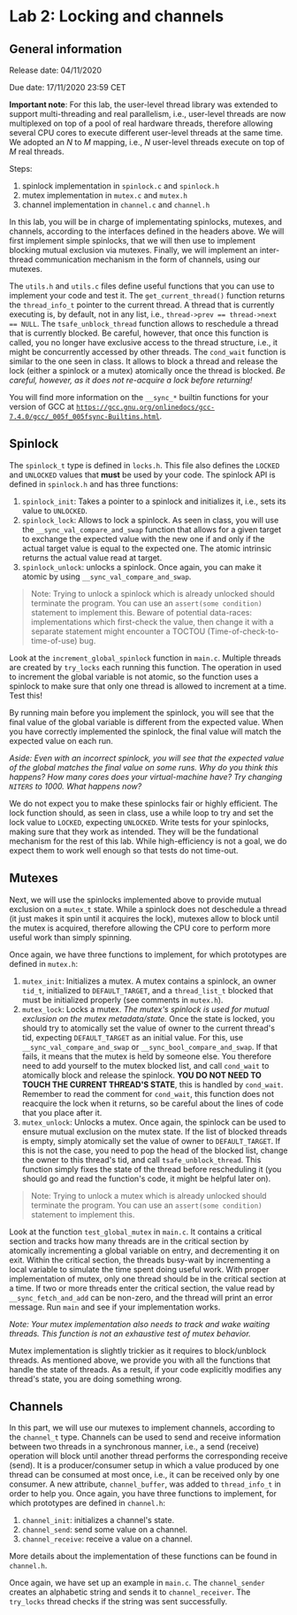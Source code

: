 # Lab 2: Locking and channels

## General information

Release date: 04/11/2020

Due date: 17/11/2020 23:59 CET

**Important note**: For this lab, the user-level thread library was extended to support multi-threading and real parallelism, i.e., user-level threads are now multiplexed on top of a pool of real hardware threads, therefore allowing several CPU cores to execute different user-level threads at the same time.
We adopted an *N* to *M* mapping, i.e., *N* user-level threads execute on top of *M* real threads.


Steps:
1. spinlock implementation in `spinlock.c` and `spinlock.h`
2. mutex implementation in `mutex.c` and `mutex.h`
3. channel implementation in `channel.c` and `channel.h`

In this lab, you will be in charge of implementating spinlocks, mutexes, and channels, according to the interfaces defined in the headers above.
We will first implement simple spinlocks, that we will then use to implement blocking mutual exclusion via mutexes.
Finally, we will implement an inter-thread communication mechanism in the form of channels, using our mutexes.

The `utils.h` and `utils.c` files define useful functions that you can use to implement your code and test it.
The `get_current_thread()` function returns the `thread_info_t` pointer to the current thread. A thread that is currently executing is, by default, not in any list, i.e., `thread->prev == thread->next == NULL`.
The `tsafe_unblock_thread` function allows to reschedule a thread that is currently blocked. Be careful, however, that once this function is called, you no longer have exclusive access to the thread structure, i.e., it might be concurrently accessed by other threads.
The `cond_wait` function is similar to the one seen in class. It allows to block a thread and release the lock (either a spinlock or a mutex) atomically once the thread is blocked.
*Be careful, however, as it does not re-acquire a lock before returning!*

You will find more information on the `__sync_*` builtin functions for your version of GCC at [`https://gcc.gnu.org/onlinedocs/gcc-7.4.0/gcc/_005f_005fsync-Builtins.html`](https://gcc.gnu.org/onlinedocs/gcc-7.4.0/gcc/_005f_005fsync-Builtins.html).

## Spinlock

The `spinlock_t` type is defined in `locks.h`. 
This file also defines the `LOCKED` and `UNLOCKED` values that **must** be used by your code.
The spinlock API is defined in `spinlock.h` and has three functions:

1. `spinlock_init`: Takes a pointer to a spinlock and initializes it, i.e., sets its value to `UNLOCKED`.
2. `spinlock_lock`: Allows to lock a spinlock. As seen in class, you will use the `__sync_val_compare_and_swap` function that allows for a given target to exchange the expected value with the new one if and only if the actual target value is equal to the expected one. The atomic intrinsic returns the actual value read at target.
3. `spinlock_unlock`: unlocks a spinlock. Once again, you can make it atomic by using `__sync_val_compare_and_swap`.

> Note: Trying to unlock a spinlock which is already unlocked should terminate the program. You can use an `assert(some condition)` statement to implement this.
  Beware of potential data-races: implementations which first-check the value, then change it with a separate statement might encounter a TOCTOU (Time-of-check-to-time-of-use) bug.

Look at the `increment_global_spinlock` function in `main.c`. Multiple threads are created by `try_locks` each running this function. The operation in used to increment the global variable is not atomic, so the function uses a spinlock to make sure that only one thread is allowed to increment at a time. Test this!

By running main before you implement the spinlock, you will see that the final value of the global variable is different from the expected value. When you have correctly implemented the spinlock, the final value will match the expected value on each run.

*Aside: Even with an incorrect spinlock, you will see that the expected value of the global matches the final value on some runs. Why do you think this happens? How many cores does your virtual-machine have? Try changing `NITERS` to 1000. What happens now?*

We do not expect you to make these spinlocks fair or highly efficient.
The lock function should, as seen in class, use a while loop to try and set the lock value to `LOCKED`, expecting `UNLOCKED`.
Write tests for your spinlocks, making sure that they work as intended.
They will be the fundational mechanism for the rest of this lab.
While high-efficiency is not a goal, we do expect them to work well enough so that tests do not time-out.

## Mutexes

Next, we will use the spinlocks implemented above to provide mutual exclusion on a `mutex_t` state.
While a spinlock does not deschedule a thread (it just makes it spin until it acquires the lock), mutexes allow to block until the mutex is acquired, therefore allowing the CPU core to perform more useful work than simply spinning.

Once again, we have three functions to implement, for which prototypes are defined in `mutex.h`:
1. `mutex_init`: Initializes a mutex. A mutex contains a spinlock, an owner `tid_t`, initialized to `DEFAULT_TARGET`, and a `thread_list_t` blocked that must be initialized properly (see comments in `mutex.h`).
2. `mutex_lock`: Locks a mutex. *The mutex's spinlock is used for mutual exclusion on the mutex metadata/state.* Once the state is locked, you should try to atomically set the value of owner to the current thread's tid, expecting `DEFAULT_TARGET` as an initial value. For this, use `__sync_val_compare_and_swap` or `__sync_bool_compare_and_swap`. If that fails, it means that the mutex is held by someone else. You therefore need to add yourself to the mutex blocked list, and call `cond_wait` to atomically block and release the spinlock. **YOU DO NOT NEED TO TOUCH THE CURRENT THREAD'S STATE**, this is handled by `cond_wait`. Remember to read the comment for `cond_wait`, this function does not reacquire the lock when it returns, so be careful about the lines of code that you place after it.
3. `mutex_unlock`: Unlocks a mutex. Once again, the spinlock can be used to ensure mutual exclusion on the mutex state. If the list of blocked threads is empty, simply atomically set the value of owner to `DEFAULT_TARGET`. If this is not the case, you need to pop the head of the blocked list, change the owner to this thread's tid, and call `tsafe_unblock_thread`. This function simply fixes the state of the thread before rescheduling it (you should go and read the function's code, it might be helpful later on). 

> Note: Trying to unlock a mutex which is already unlocked should terminate the program. You can use an `assert(some condition)` statement to implement this.

Look at the function `test_global_mutex` in `main.c`. It contains a critical section and tracks how many threads are in the critical section by atomically incrementing a global variable on entry, and decrementing it on exit. Within the critical section, the threads busy-wait by incrementing a local variable to simulate the time spent doing useful work. With proper implementation of mutex, only one thread should be in the critical section at a time. If two or more threads enter the critical section, the value read by `__sync_fetch_and_add` can be non-zero, and the thread will print an error message. Run `main` and see if your implementation works.

*Note: Your mutex implementation also needs to track and wake waiting threads. This function is not an exhaustive test of mutex behavior.*

Mutex implementation is slightly trickier as it requires to block/unblock threads.
As mentioned above, we provide you with all the functions that handle the state of threads.
As a result, if your code explicitly modifies any thread's state, you are doing something wrong.

## Channels

In this part, we will use our mutexes to implement channels, according to the `channel_t` type. 
Channels can be used to send and receive information between two threads in a synchronous manner, i.e., a send (receive) operation will block until another thread performs the corresponding receive (send).
It is a producer/consumer setup in which a value produced by one thread can be consumed at most once, i.e., it can be received only by one consumer. 
A new attribute, `channel_buffer`, was added to `thread_info_t` in order to help you.
Once again, you have three functions to implement, for which prototypes are defined in `channel.h`:

1. `channel_init`: initializes a channel's state.
2. `channel_send`: send some value on a channel.
3. `channel_receive`: receive a value on a channel.

More details about the implementation of these functions can be found in `channel.h`.

Once again, we have set up an example in `main.c`. The `channel_sender` creates an alphabetic string and sends it to `channel_receiver`. The `try_locks` thread checks if the string was sent successfully. 
